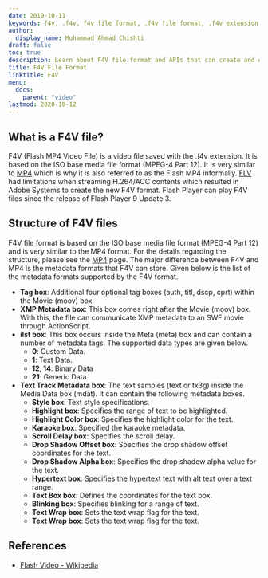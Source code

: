 ```yaml
---
date: 2019-10-11
keywords: f4v, .f4v, f4v file format, .f4v file format, .f4v extension, f4v extension, f4v video format, how to open f4v files, what are f4v files
author:
  display_name: Muhammad Ahmad Chishti
draft: false
toc: true
description: Learn about F4V file format and APIs that can create and open F4V files
title: F4V File Format
linktitle: F4V
menu:
  docs:
    parent: "video"
lastmod: 2020-10-12
---
```


## What is a F4V file? ##

F4V (Flash MP4 Video File) is a video file saved with the .f4v extension. It is based on the ISO base media file format (MPEG-4 Part 12). It is very similar to [MP4](/video/mp4/) which is why it is also referred to as the Flash MP4 informally. [FLV](/video/flv/) had limitations when streaming H.264/ACC contents which resulted in Adobe Systems to create the new F4V format. Flash Player can play F4V files since the release of Flash Player 9 Update 3.

## Structure of F4V files ##

F4V file format is based on the ISO base media file format (MPEG-4 Part 12) and is very similar to the MP4 format. For the details regarding the structure, please see the [MP4](/video/mp4/) page. The major difference between F4V and MP4 is the metadata formats that F4V can store. Given below is the list of the metadata formats supported by the F4V format.

- **Tag box**: Additional four optional tag boxes (auth, titl, dscp, cprt) within the Movie (moov) box.
- **XMP Metadata box**: This box comes right after the Movie (moov) box. With this, the file can communicate XMP metadata to an SWF movie through ActionScript.
- **ilst box**: This box occurs inside the Meta (meta) box and can contain a number of metadata tags. The supported data types are given below.
  - **0**: Custom Data.
  - **1**: Text Data.
  - **12, 14**: Binary Data
  - **21**: Generic Data.
- **Text Track Metadata box**: The text samples (text or tx3g) inside the Media Data box (mdat). It can contain the following metadata boxes.
  - **Style box**: Text style specifications.
  - **Highlight box**: Specifies the range of text to be highlighted.
  - **Highlight Color box**: Specifies the highlight color for the text.
  - **Karaoke box**: Specified the karaoke metadata.
  - **Scroll Delay box**: Specifies the scroll delay.
  - **Drop Shadow Offset box**: Specifies the drop shadow offset coordinates for the text.
  - **Drop Shadow Alpha box**: Specifies the drop shadow alpha value for the text.
  - **Hypertext box**: Specifies the hypertext text with alt text over a text range.
  - **Text Box box**: Defines the coordinates for the text box.
  - **Blinking box**: Specifies blinking for a range of text.
  - **Text Wrap box**: Sets the text wrap flag for the text.
  - **Text Wrap box**: Sets the text wrap flag for the text.

## References ##

- [Flash Video - Wikipedia](https://en.wikipedia.org/wiki/Flash_Video)
